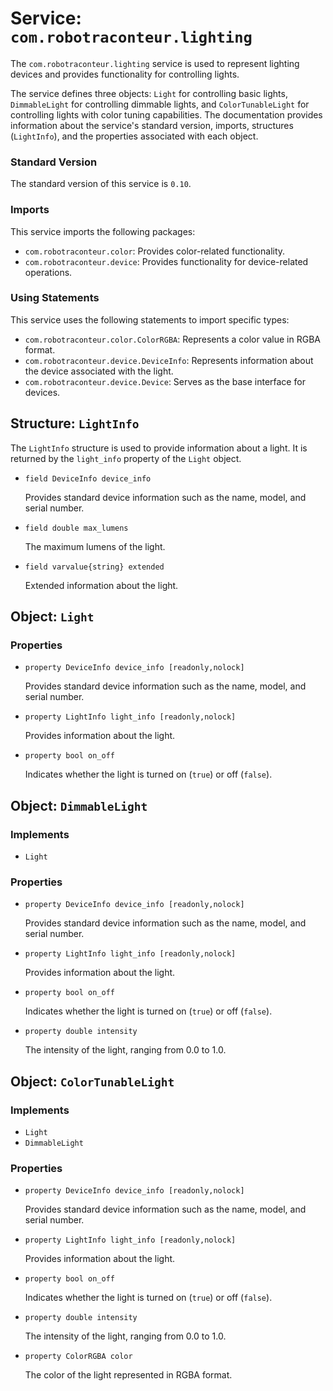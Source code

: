 # Service: `com.robotraconteur.lighting`

The `com.robotraconteur.lighting` service is used to represent lighting devices and provides functionality for controlling lights.

The service defines three objects: `Light` for controlling basic lights, `DimmableLight` for controlling dimmable lights, and `ColorTunableLight` for controlling lights with color tuning capabilities. The documentation provides information about the service's standard version, imports, structures (`LightInfo`), and the properties associated with each object.

### Standard Version

The standard version of this service is `0.10`.

### Imports

This service imports the following packages:

- `com.robotraconteur.color`: Provides color-related functionality.
- `com.robotraconteur.device`: Provides functionality for device-related operations.

### Using Statements

This service uses the following statements to import specific types:

- `com.robotraconteur.color.ColorRGBA`: Represents a color value in RGBA format.
- `com.robotraconteur.device.DeviceInfo`: Represents information about the device associated with the light.
- `com.robotraconteur.device.Device`: Serves as the base interface for devices.

## Structure: `LightInfo`

The `LightInfo` structure is used to provide information about a light. It is returned by the `light_info` property of the `Light` object.

- `field DeviceInfo device_info`

    Provides standard device information such as the name, model, and serial number.

- `field double max_lumens`

    The maximum lumens of the light.

- `field varvalue{string} extended`

    Extended information about the light.

## Object: `Light`

### Properties

- `property DeviceInfo device_info [readonly,nolock]`

    Provides standard device information such as the name, model, and serial number.

- `property LightInfo light_info [readonly,nolock]`

    Provides information about the light.

- `property bool on_off`

    Indicates whether the light is turned on (`true`) or off (`false`).

## Object: `DimmableLight`

### Implements

- `Light`

### Properties

- `property DeviceInfo device_info [readonly,nolock]`

    Provides standard device information such as the name, model, and serial number.

- `property LightInfo light_info [readonly,nolock]`

    Provides information about the light.

- `property bool on_off`

    Indicates whether the light is turned on (`true`) or off (`false`).

- `property double intensity`

    The intensity of the light, ranging from 0.0 to 1.0.

## Object: `ColorTunableLight`

### Implements

- `Light`
- `DimmableLight`

### Properties

- `property DeviceInfo device_info [readonly,nolock]`

    Provides standard device information such as the name, model, and serial number.

- `property LightInfo light_info [readonly,nolock]`

    Provides information about the light.

- `property bool on_off`

    Indicates whether the light is turned on (`true`) or off (`false`).

- `property double intensity`

    The intensity of the light, ranging from 0.0 to 1.0.

- `property ColorRGBA color`

    The color of the light represented in RGBA format.

